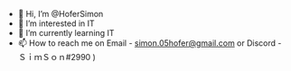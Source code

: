 - 👋 Hi, I’m @HoferSimon
- 👀 I’m interested in IT
- 🌱 I’m currently learning IT
- 📫 How to reach me on Email - simon.05hofer@gmail.com or Discord - ＳｉｍＳｏｎ#2990 )
